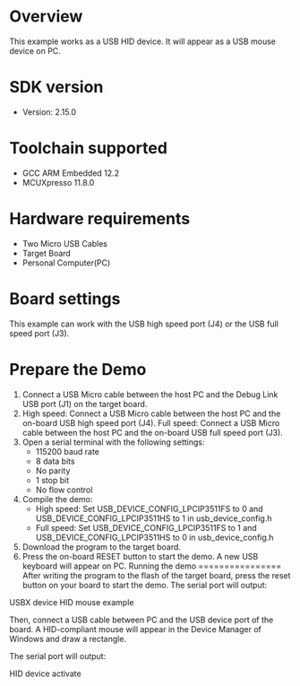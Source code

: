 Overview
========
This example works as a USB HID device. It will appear as a USB mouse device on PC.


SDK version
===========
- Version: 2.15.0

Toolchain supported
===================
- GCC ARM Embedded  12.2
- MCUXpresso  11.8.0

Hardware requirements
=====================
- Two Micro USB Cables
- Target Board
- Personal Computer(PC)

Board settings
==============
This example can work with the USB high speed port (J4) or the USB full speed port (J3).

Prepare the Demo
================
1.  Connect a USB Micro cable between the host PC and the Debug Link USB port (J1) on the target board.
2.  High speed: Connect a USB Micro cable between the host PC and the on-board USB high speed port (J4).
    Full speed: Connect a USB Micro cable between the host PC and the on-board USB full speed port (J3).
3.  Open a serial terminal with the following settings:
    - 115200 baud rate
    - 8 data bits
    - No parity
    - 1 stop bit
    - No flow control
3.  Compile the demo:
    - High speed: Set USB_DEVICE_CONFIG_LPCIP3511FS to 0 and USB_DEVICE_CONFIG_LPCIP3511HS to 1 in usb_device_config.h
    - Full speed: Set USB_DEVICE_CONFIG_LPCIP3511FS to 1 and USB_DEVICE_CONFIG_LPCIP3511HS to 0 in usb_device_config.h
5.  Download the program to the target board.
6.  Press the on-board RESET button to start the demo. A new USB keyboard will appear on PC.
Running the demo
================
After writing the program to the flash of the target board,
press the reset button on your board to start the demo.
The serial port will output:

USBX device HID mouse example

Then, connect a USB cable between PC and the USB device port
of the board. A HID-compliant mouse will appear in the
Device Manager of Windows and draw a rectangle.

The serial port will output:

HID device activate
